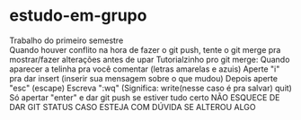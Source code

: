 # estudo-em-grupo
Trabalho do primeiro semestre <br>
Quando houver conflito na hora de fazer o git push, tente o git merge pra mostrar/fazer alterações antes de upar
Tutorialzinho pro git merge:
Quando aparecer a telinha pra você comentar (letras amarelas e azuis)
Aperte "i" pra dar insert (inserir sua mensagem sobre o que mudou)
Depois aperte "esc" (escape)
Escreva ":wq" (Significa: write(nesse caso é pra salvar) quit)
Só apertar "enter" e dar git push se estiver tudo certo 
NÃO ESQUECE DE DAR GIT STATUS CASO ESTEJA COM DÚVIDA SE ALTEROU ALGO
